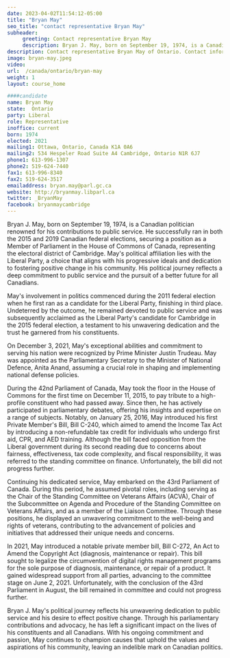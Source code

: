 ```yaml
---
date: 2023-04-02T11:54:12-05:00
title: "Bryan May"
seo_title: "contact representative Bryan May"
subheader:
     greeting: Contact representative Bryan May
     description: Bryan J. May, born on September 19, 1974, is a Canadian politician renowned for his contributions to public service.
description: Contact representative Bryan May of Ontario. Contact information for Bryan May includes email address, phone number, and mailing address.
image: bryan-may.jpeg
video:
url:  /canada/ontario/bryan-may
weight: 1
layout: course_home

####candidate
name: Bryan May
state:	Ontario
party: Liberal
role: Representative
inoffice: current
born: 1974
elected: 2021
mailing1: Ottawa, Ontario, Canada K1A 0A6
mailing2: 534 Hespeler Road Suite A4 Cambridge, Ontario N1R 6J7
phone1: 613-996-1307
phone2: 519-624-7440
fax1: 613-996-8340
fax2: 519-624-3517
emailaddress: bryan.may@parl.gc.ca
website: http://bryanmay.libparl.ca
twitter: _BryanMay
facebook: bryanmaycambridge
---
```


Bryan J. May, born on September 19, 1974, is a Canadian politician renowned for his contributions to public service. He successfully ran in both the 2015 and 2019 Canadian federal elections, securing a position as a Member of Parliament in the House of Commons of Canada, representing the electoral district of Cambridge. May's political affiliation lies with the Liberal Party, a choice that aligns with his progressive ideals and dedication to fostering positive change in his community. His political journey reflects a deep commitment to public service and the pursuit of a better future for all Canadians.

May's involvement in politics commenced during the 2011 federal election when he first ran as a candidate for the Liberal Party, finishing in third place. Undeterred by the outcome, he remained devoted to public service and was subsequently acclaimed as the Liberal Party's candidate for Cambridge in the 2015 federal election, a testament to his unwavering dedication and the trust he garnered from his constituents.

On December 3, 2021, May's exceptional abilities and commitment to serving his nation were recognized by Prime Minister Justin Trudeau. May was appointed as the Parliamentary Secretary to the Minister of National Defence, Anita Anand, assuming a crucial role in shaping and implementing national defense policies.

During the 42nd Parliament of Canada, May took the floor in the House of Commons for the first time on December 11, 2015, to pay tribute to a high-profile constituent who had passed away. Since then, he has actively participated in parliamentary debates, offering his insights and expertise on a range of subjects. Notably, on January 25, 2016, May introduced his first Private Member's Bill, Bill C-240, which aimed to amend the Income Tax Act by introducing a non-refundable tax credit for individuals who undergo first aid, CPR, and AED training. Although the bill faced opposition from the Liberal government during its second reading due to concerns about fairness, effectiveness, tax code complexity, and fiscal responsibility, it was referred to the standing committee on finance. Unfortunately, the bill did not progress further.

Continuing his dedicated service, May embarked on the 43rd Parliament of Canada. During this period, he assumed pivotal roles, including serving as the Chair of the Standing Committee on Veterans Affairs (ACVA), Chair of the Subcommittee on Agenda and Procedure of the Standing Committee on Veterans Affairs, and as a member of the Liaison Committee. Through these positions, he displayed an unwavering commitment to the well-being and rights of veterans, contributing to the advancement of policies and initiatives that addressed their unique needs and concerns.

In 2021, May introduced a notable private member bill, Bill C-272, An Act to Amend the Copyright Act (diagnosis, maintenance or repair). This bill sought to legalize the circumvention of digital rights management programs for the sole purpose of diagnosis, maintenance, or repair of a product. It gained widespread support from all parties, advancing to the committee stage on June 2, 2021. Unfortunately, with the conclusion of the 43rd Parliament in August, the bill remained in committee and could not progress further.

Bryan J. May's political journey reflects his unwavering dedication to public service and his desire to effect positive change. Through his parliamentary contributions and advocacy, he has left a significant impact on the lives of his constituents and all Canadians. With his ongoing commitment and passion, May continues to champion causes that uphold the values and aspirations of his community, leaving an indelible mark on Canadian politics.
